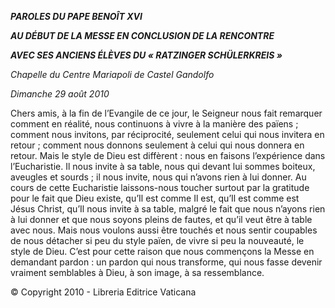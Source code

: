 ***PAROLES DU PAPE BENOÎT XVI***

***AU DÉBUT DE LA MESSE EN CONCLUSION DE LA RENCONTRE***

***AVEC SES ANCIENS ÉLÈVES DU « RATZINGER SCHÜLERKREIS »***

*Chapelle du Centre Mariapoli de Castel Gandolfo*

*Dimanche 29 août 2010*

Chers amis, à la fin de l’Evangile de ce jour, le Seigneur nous fait remarquer comment en réalité, nous continuons à vivre à la manière des païens ; comment nous invitons, par réciprocité, seulement celui qui nous invitera en retour ; comment nous donnons seulement à celui qui nous donnera en retour. Mais le style de Dieu est diffèrent : nous en faisons l’expérience dans l’Eucharistie. Il nous invite à sa table, nous qui devant lui sommes boiteux, aveugles et sourds ; il nous invite, nous qui n’avons rien à lui donner. Au cours de cette Eucharistie laissons-nous toucher surtout par la gratitude pour le fait que Dieu existe, qu’Il est comme Il est, qu’Il est comme est Jésus Christ, qu’Il nous invite à sa table, malgré le fait que nous n’ayons rien à lui donner et que nous soyons pleins de fautes, et qu’il veut être à table avec nous. Mais nous voulons aussi être touchés et nous sentir coupables de nous détacher si peu du style païen, de vivre si peu la nouveauté, le style de Dieu. C’est pour cette raison que nous commençons la Messe en demandant pardon : un pardon qui nous transforme, qui nous fasse devenir vraiment semblables à Dieu, à son image, à sa ressemblance.

© Copyright 2010 - Libreria Editrice Vaticana